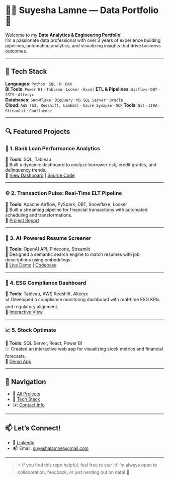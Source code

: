# 👩‍💻 Suyesha Lamne — Data Portfolio 🚀

Welcome to my **Data Analytics & Engineering Portfolio**!  
I’m a passionate data professional with over 3 years of experience building pipelines, automating analytics, and visualizing insights that drive business outcomes.

---

## 🧰 Tech Stack

**Languages**: `Python` · `SQL` · `R` · `DAX`  
**BI Tools**: `Power BI` · `Tableau` · `Looker` · `Excel` 
**ETL & Pipelines**: `Airflow`  · `DBT`  · `SSIS` · `Alteryx`  
**Databases**: `Snowflake` · `BigQuery` · `MS SQL Server` · `Oracle`   
**Cloud**: `AWS (S3, Redshift, Lambda)`  · `Azure Synapse`  · `GCP` 
**Tools**: `Git` · `JIRA` · `Streamlit` · `Confluence` 

---

## 🔍 Featured Projects

### 💸 1. Bank Loan Performance Analytics  
📌 **Tools**: SQL, Tableau  
🧠 Built a dynamic dashboard to analyze borrower risk, credit grades, and delinquency trends.  
🔗 [View Dashboard](#) | [Source Code](#)

---

### ⚙ 2. Transaction Pulse: Real-Time ELT Pipeline  
📌 **Tools**: Apache Airflow, PySpark, DBT, Snowflake, Looker  
📡 Built a streaming pipeline for financial transactions with automated scheduling and transformations.  
🔗 [Project Report](#)

---

### 🤖 3. AI-Powered Resume Screener  
📌 **Tools**: OpenAI API, Pinecone, Streamlit  
📂 Designed a semantic search engine to match resumes with job descriptions using embeddings.  
🔗 [Live Demo](#) | [Codebase](#)

---

### 🌱 4. ESG Compliance Dashboard  
📌 **Tools**: Tableau, AWS Redshift, Alteryx  
📊 Developed a compliance monitoring dashboard with real-time ESG KPIs and regulatory alignment.  
🔗 [Interactive View](#)

---

### 📈 5. Stock Optimate  
📌 **Tools**: SQL Server, React, Power BI  
💹 Created an interactive web app for visualizing stock metrics and financial forecasts.  
🔗 [Demo App](#)

---

## 🧭 Navigation

- 📂 [All Projects](#featured-projects)
- 🧰 [Tech Stack](#tech-stack)
- ✉️ [Contact Info](#contact)

---

## 📫 Let’s Connect!

- 💼 [LinkedIn]([https://linkedin.com/in/yourprofile](https://www.linkedin.com/in/suyesha-lamne/))  
- 📬 Email: suyeshalamne@gmail.com

---

> ⭐ If you find this repo helpful, feel free to star it! I’m always open to collaboration, feedback, or just nerding out on data! 📡
